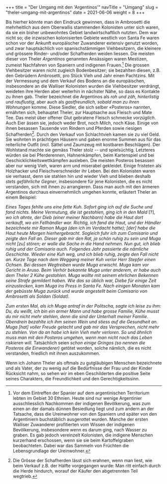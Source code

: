 +++
title = "Der Umgang mit den 'Argentinos'"
navTitle = "Umgang"
slug = "theler-umgang-mit-argentinos"
date = 2021-06-06
weight = 8
+++

Bis hierher könnte man den Eindruck gewinnen, dass in Ambrosetti die mehrheitlich aus dem Oberwallis stammenden Kolonisten unter sich waren, da sie ein bisher unbewohntes Gebiet landwirtschaftlich nutzten. Dem war nicht so; die inzwischen kolonisierten Gebiete westlich von Santa Fe waren schon vor der Ankunft europäischer Zuwanderer extensiv genutzt worden, und zwar hauptsächlich von spanischstämmigen Viehbesitzern, die kleinere und grössere Rinder- und/oder Schafherden weiden liessen. Die meisten dieser von Theler *Argentinos* genannten Ansässigen waren Mestizen, zumeist Nachfahren von Spaniern und indigenen Frauen.[^1] Die grossen Viehbesitzer waren nicht zugleich Bodenbesitzer; sie bezahlten diesen, z.B. den Gebrüdern Ambrosetti, pro Stück Vieh und Jahr einen Pachtzins. Mit der Vermessung und dem Verkauf des Bodens an die europäischen, insbesondere an die Walliser Kolonisten wurden die Viehbesitzer verdrängt, weideten ihre Herden aber weiterhin in nächster Nähe, so dass es Kontakte zu ihnen gab. Theler bezeichnet die Argentinos als *roh und zäh, hinterlistig und rauflustig*, aber auch als *gastfreundlich, sobald man zu ihren Wohnungen* komme. Diese Siedler, die sich selber «Posteros» nannten, ernährten sich, behauptet Theler, zur Hauptsache aus Fleisch und Mate Tee. Das meist über offener Glut gebratene Fleisch schmecke *vorzüglich*. Auch Eier ässen sie, jedoch weder Brot, noch Milch, noch Käse. Einige von ihnen besassen Tausende von Rindern und Pferden sowie riesigen Schafherden[^2]. Durch den Verkauf von Schlachtvieh kamen sie zu viel Geld. Sie wohnten in prächtigen Häusern und gaben enorme Summen aus für das reiterliche Outfit (incl. Sättel und Zaumzeug mit kostbaren Beschlägen). Der Wohlstand machte sie gemäss Theler stolz -- und spielsüchtig. Letzteres würden sie bei Pferderennen, Hahnenkämpfen, beim Kartenspiel und bei Geschicklichkeitswettkämpfen ausleben. Die meisten Posteros besassen aber nur wenig Vieh, waren arm und miserabel gekleidet. Einige fristeten als Holzhacker und Fleischverschneider ihr Leben. Bei den Kolonisten waren sie verhasst, denn sie stahlen hin und wieder Vieh und blieben deshalb *stets gefährliche Gegner*, insbesondere für jene Kolonisten, die es nicht verstanden, sich mit ihnen zu arrangieren. Dass man auch mit den ärmeren Argentinos durchaus einvernehmlich umgehen konnte, erläutert Theler an einem Beispiel:

*Eines Tages fehlte uns eine fette Kuh. Sofort ging ich auf die Suche und fand nichts. Meine Vermutung, die ist gestohlen, ging ich in den Mald* \[?\]*, wo ich ahnte, der Dieb (einer meiner Nachbarn) habe die Haut dort verkauft, wo ein Fellhändler war. Richtig, ich fand die Haut, und der Händler bezeichnete mir Ramon Muga (den ich im Verdacht hatte); \[der\] habe die Haut heute Morgen hierhergebracht. Sogleich fuhr ich zum Comisario und zeigte den Fall an. Dieser gab mir den Rat, ja schön ruhig zu sein und Muga nicht \[zu\] stören; er wolle die Sache in die Hand nehmen. Nun gut, ich blieb ruhig und der Comisario auch. Folgendes Jahr passierte die nämliche Geschichte. Wieder eine Kuh weg, und ich blieb ruhig, zeigte den Fall nicht an. Kurze Tage nach dem Weggang meiner Kuh verlor Herr Stepfer einen Ochsen. Bei dessen Wegtreiben wurde Muga erwischt. Muga kam vor Gericht in Aruso. Beim Verhör bekannte Muga unter anderem, er habe auch dem Theler 2 Kühe gestohlen. Muga wollte mit seinem ehrlichen Bekennen seine Strafe gemildert haben. Wie das so üblich war, Diebe für einige Zeit einzustecken, kam Muga ins Press in Santa Fe. Nach einigen Monaten kam der gebüsste Muga zurück und wurde angestellt beim Comisario von Ambrosetti als Soldan (Soldat).*

*Zum ersten Mal, als ich Muga antraf in der Politscha, sagte ich leise zu ihm: Du, du weißt, ich bin ein armer Mann und habe grosse Familie, Kühe musst du mir nicht mehr stehlen, denn die sind der Unterhalt meiner Familie. Obendrein bezahlte ich ihm seinen Wein und stiess auf die Gesundheit an. Muga \[hat\] voller Freude gelacht und gab mir das Versprechen, nicht mehr zu stehlen. Von da an habe ich kein Vieh mehr verloren. So und ähnlich muss man mit den Posteros umgehen, wenn man nicht noch das Leben riskieren will.* Tatsächlich seien *schon einige Gringos (so nennen die Posteros die Einwanderer)* getötet worden, solche nämlich, die es nicht verstanden, friedlich mit ihnen auszukommen.

Wenn ich Johann Theler als oftmals zu gutgläubigen Menschen bezeichnete und als Vater, der zu wenig auf die Bedürfnisse der Frau und der Kinder Rücksicht nahm, so sehen wir im eben Geschilderten die positive Seite seines Charakters, die Freundlichkeit und den Gerechtigkeitssinn.

[^1]: Vor dem Eintreffen der Spanier auf dem argentinischen Territorium lebten im Gebiet 30 Ethnien. Heute sind nur wenige Argentinier ausschliesslich Nachkommen der indigenen Bevölkerung, was zum einen an der damals dünnen Besiedlung liegt und zum andern an der Tatsache, dass die Ureinwohner von den Spaniern und später von den Argentiniern buchstäblich ausgerottet wurden. Manche der ersten Walliser Zuwanderer profitierten vom Wissen der indigenen Bevölkerung, insbesondere wenn es darum ging, nach Wasser zu graben. Es gab jedoch vereinzelt Kolonisten, die indigene Menschen kurzerhand erschossen, wenn sie sie beim Kartoffelgraben beobachteten. Dabei war das Sammeln von Früchten die Lebensgrundlage der Ureinwohner.

[^2]: Die Grösse der Schafherden lässt sich erahnen, wenn man liest, wie beim Verkauf z.B. der Hälfte vorgegangen wurde: Man ritt einfach durch die Herde hindurch, worauf der Käufer den abgetrennten Teil wegtrieb.
